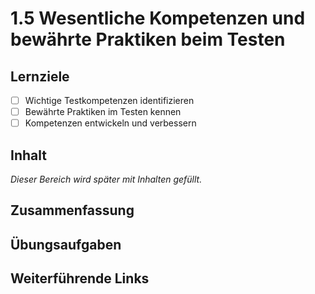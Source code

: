 # 1.5 Wesentliche Kompetenzen und bewährte Praktiken beim Testen

## Lernziele

- [ ] Wichtige Testkompetenzen identifizieren
- [ ] Bewährte Praktiken im Testen kennen
- [ ] Kompetenzen entwickeln und verbessern

## Inhalt

_Dieser Bereich wird später mit Inhalten gefüllt._

## Zusammenfassung

## Übungsaufgaben

## Weiterführende Links
